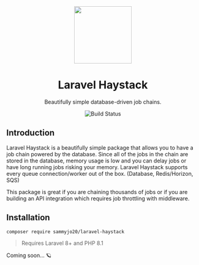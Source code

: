 <div align="center">
    
<img src="https://user-images.githubusercontent.com/29132017/181362714-e8afe51e-7a8c-46ef-acb3-5ca2cfb931d3.png" width="150">

# Laravel Haystack
Beautifully simple database-driven job chains.

![Build Status](https://github.com/sammyjo20/saloon/actions/workflows/tests.yml/badge.svg)

</div>

## Introduction

Laravel Haystack is a beautifully simple package that allows you to have a job chain powered by the database. Since all of the jobs in the chain are stored in the database, memory usage is low and you can delay jobs or have long running jobs risking your memory. Laravel Haystack supports every queue connection/worker out of the box. (Database, Redis/Horizon, SQS)

This package is great if you are chaining thousands of jobs or if you are building an API integration which requires job throttling with middleware.

## Installation

```bash
composer require sammyjo20/laravel-haystack
```
> Requires Laravel 8+ and PHP 8.1

Coming soon... 🪐 
